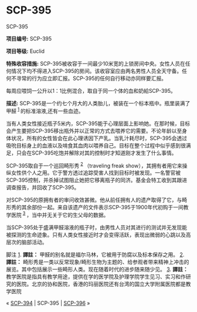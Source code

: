 # SCP-395
                        




SCP-395



**项目编号:**  SCP-395

**项目等级:**  Euclid

**特殊收容措施:**  SCP-395被收容于一间最少10米宽的上锁房间中央。女性人员在任何情况下均不得进入SCP-395的房间。该收容室应由两名男性人员全天守备。任何不寻常的行为应立即汇报。SCP-395的任何自行移动亦同样要汇报。

每周应喂饲一公升以1：1比例混合，取自于同一个体的血和奶給SCP-395。

**描述:**  SCP-395是一个约七个月大的人类胎儿，被装在一个标本瓶中。瓶里装满了甲醛<sup class='footnoteref'>
 <a shape='rect' class='footnoteref' id='footnoteref-1' href='javascript:;' onclick='WIKIDOT.page.utils.scrollToReference(&apos;footnote-1&apos;)'>1</a>
</sup>的标准溶液,还有一些血迹。

当有人类女性接近瓶子5米内，SCP-395能于心理层面上影响她。在那时候，目标会产生要把SCP-395移出瓶外并以正常的方式去喂养它的需要。不论年龄以至身体状况，所有的女性皆会在此心理诱因下产乳。当乳汁耗尽时，SCP-395会透过吸吮目标身上的血液以及啃食其血肉以喂养自己。目标在整个过程中似乎感到很满足，只会在SCP-395吃饱并解除对其的控制时才知道刚才发生了什么事情。

SCP-395取自于一个巡回畸形秀<sup class='footnoteref'>
 <a shape='rect' class='footnoteref' id='footnoteref-2' href='javascript:;' onclick='WIKIDOT.page.utils.scrollToReference(&apos;footnote-2&apos;)'>2</a>
</sup>（traveling freak show），其拥有者用它来操纵女性供个人之用。它于警方透过追踪受害人找到目标时被发现。一名警官被SCP-395控制，并杀掉试图阻止她把它移离瓶子的同济。基金会特工收到其跟进调查报告，并回收了SCP-395。

对SCP-395的原拥有者的审问收效甚微。他从前任拥有人的遗产取得了它，与畸形秀的其余部份一起。来自该遗产的文件表示SCP-395于1900年代初购于一间教学医院<sup class='footnoteref'>
 <a shape='rect' class='footnoteref' id='footnoteref-3' href='javascript:;' onclick='WIKIDOT.page.utils.scrollToReference(&apos;footnote-3&apos;)'>3</a>
</sup>，当中并无关于它的生父母的数据。

当SCP-395处于盛满甲醛溶液的瓶子时，由男性人员对其进行的测试并无发现能被探测的生命迹象。只有人类女性接近时才会变得活跃，表现出微弱的心跳以及高层次的脑部活动。


脚注
<a shape='rect' href='javascript:;' onclick='WIKIDOT.page.utils.scrollToReference(&apos;footnoteref-1&apos;)'>1</a>. **譯註：** 甲醛的别名就是福尔马林，它被用于防腐以及标本保存之用。
<a shape='rect' href='javascript:;' onclick='WIKIDOT.page.utils.scrollToReference(&apos;footnoteref-2&apos;)'>2</a>. **譯註：** 畸形秀是一类以反常现象/畸形生物为主题的、给参观者带来精神上冲击的展览。其中包括展示一些畸形人类。现在随着时代的进步随来随少见。
<a shape='rect' href='javascript:;' onclick='WIKIDOT.page.utils.scrollToReference(&apos;footnoteref-3&apos;)'>3</a>. **譯註：** 教学医院是指具有教学用途，提供在学的医学院及护理学院学生见习、实习和作研究的医院。北京的协和医院，香港的玛丽医院还有台湾的国立大学附属医院都是教学医院



« [SCP-394](/scp-394) | SCP-395 | [SCP-396](/scp-396) »





                    